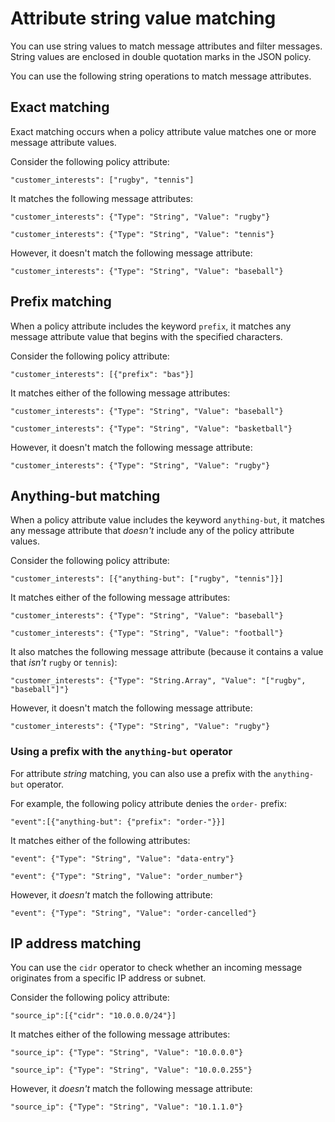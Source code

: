 # Attribute string value matching<a name="string-value-matching"></a>

You can use string values to match message attributes and filter messages\. String values are enclosed in double quotation marks in the JSON policy\.

You can use the following string operations to match message attributes\.

## Exact matching<a name="string-exact-matching"></a>

Exact matching occurs when a policy attribute value matches one or more message attribute values\.

Consider the following policy attribute:

```
"customer_interests": ["rugby", "tennis"]
```

It matches the following message attributes:

```
"customer_interests": {"Type": "String", "Value": "rugby"}
```

```
"customer_interests": {"Type": "String", "Value": "tennis"}
```

However, it doesn't match the following message attribute:

```
"customer_interests": {"Type": "String", "Value": "baseball"}
```

## Prefix matching<a name="string-prefix-matching"></a>

When a policy attribute includes the keyword `prefix`, it matches any message attribute value that begins with the specified characters\.

Consider the following policy attribute:

```
"customer_interests": [{"prefix": "bas"}]
```

It matches either of the following message attributes:

```
"customer_interests": {"Type": "String", "Value": "baseball"}
```

```
"customer_interests": {"Type": "String", "Value": "basketball"}
```

However, it doesn't match the following message attribute:

```
"customer_interests": {"Type": "String", "Value": "rugby"}
```

## Anything\-but matching<a name="string-anything-but-matching"></a>

When a policy attribute value includes the keyword `anything-but`, it matches any message attribute that *doesn't* include any of the policy attribute values\.

Consider the following policy attribute:

```
"customer_interests": [{"anything-but": ["rugby", "tennis"]}]
```

It matches either of the following message attributes:

```
"customer_interests": {"Type": "String", "Value": "baseball"}
```

```
"customer_interests": {"Type": "String", "Value": "football"}
```

It also matches the following message attribute \(because it contains a value that *isn't* `rugby` or `tennis`\):

```
"customer_interests": {"Type": "String.Array", "Value": "["rugby", "baseball"]"}
```

However, it doesn't match the following message attribute:

```
"customer_interests": {"Type": "String", "Value": "rugby"}
```

### Using a prefix with the `anything-but` operator<a name="string-anything-but-matching-prefix"></a>

For attribute *string* matching, you can also use a prefix with the `anything-but` operator\.

For example, the following policy attribute denies the `order-` prefix:

```
"event":[{"anything-but": {"prefix": "order-"}}]
```

It matches either of the following attributes:

```
"event": {"Type": "String", "Value": "data-entry"}
```

```
"event": {"Type": "String", "Value": "order_number"}
```

However, it *doesn't* match the following attribute:

```
"event": {"Type": "String", "Value": "order-cancelled"}
```

## IP address matching<a name="ip-address-matching"></a>

You can use the `cidr` operator to check whether an incoming message originates from a specific IP address or subnet\. 

Consider the following policy attribute:

```
"source_ip":[{"cidr": "10.0.0.0/24"}]
```

It matches either of the following message attributes:

```
"source_ip": {"Type": "String", "Value": "10.0.0.0"}
```

```
"source_ip": {"Type": "String", "Value": "10.0.0.255"}
```

However, it *doesn't* match the following message attribute:

```
"source_ip": {"Type": "String", "Value": "10.1.1.0"}
```